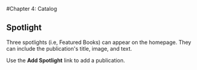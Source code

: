 #Chapter 4: Catalog
## Spotlight

Three spotlights (i.e, Featured Books) can appear on the homepage. They can include the publication's title, image, and text.

Use the **Add Spotlight** link to add a publication.